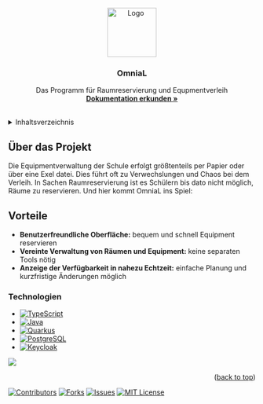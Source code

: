 <!-- PROJECT LOGO -->
<br />
<div align="center">
  <a href="https://github.com/S-Stoeger/OmniaL">
    <img src="https://raw.githubusercontent.com/S-Stoeger/OmniaL/main/code/frontend/img/Logo.png" alt="Logo" width="100" height="100">

  </a>

  <h3 align="center">OmniaL</h3>

  <p align="center">
    Das Programm für Raumreservierung und Equpmentverleih
    <br />
    <a href="https://github.com/S-Stoeger/OmniaL/tree/main/dokument"><strong>Dokumentation erkunden »</strong></a>
    <br />
    <br />
    <!-- <a href="">View Demo</a>
    ·
    <a href="">Report Bug</a>
    ·
    <a href="">Request Feature</a> -->
  </p>
</div>

<!-- TABLE OF CONTENTS -->
<details>
  <summary>Inhaltsverzeichnis</summary>
  <ol>
    <li>
      <a href="#über-das-projekt">Über das Projekt</a>
      <ul>
        <li><a href="#technologien">Technologien</a></li>
      </ul>
    </li>
    <li>
      <a href="#erste-schritte">Erste Schritte</a>
      <ul>
        <li><a href="#voraussetzungen">Voraussetzungen</a></li>
        <li><a href="#installation">Installation</a></li>
        <li><a href="#nutzung">Nutzung</a></li>
      </ul>
    </li>
    <li><a href="#mitglieder">Mitglieder</a></li>
  </ol>
</details>


## Über das Projekt
<!-- Screenshot von UI bzw Startseite -->
<!-- [![Product Name Verwaltung deScreen Shot][product-screenshot]](https://example.com)-->
Die Equipmentverwaltung der Schule erfolgt größtenteils per Papier oder über eine Exel datei.
Dies führt oft zu Verwechslungen und Chaos bei dem Verleih.
In Sachen Raumreservierung ist es Schülern bis dato nicht möglich, Räume zu reservieren.
Und hier kommt OmniaL ins Spiel:

## Vorteile
* **Benutzerfreundliche Oberfläche:** bequem und schnell Equipment reservieren
* **Vereinte Verwaltung von Räumen und Equipment:** keine separaten Tools nötig
* **Anzeige der Verfügbarkeit in nahezu Echtzeit:** einfache Planung und kurzfristige Änderungen möglich


### Technologien
* [![TypeScript][TypeScript.js]][TypeScript-url]
* [![Java][Java]][Java-url]
* [![Quarkus][Quarkus]][Quarkus-url]
* [![PostgreSQL][PostgreSQL]][PostgreSQL-url]
* [![Keycloak][Keycloak]][Keycloak-url]


<a href="https://github.com/S-Stoeger/OmniaL/graphs/contributors">
  <img src="https://contrib.rocks/image?repo=S-Stoeger/OmniaL&max=4" />
</a>

<p align="right">(<a href="#readme-top">back to top</a>)</p>

<!--
## Licence
Siehe `LICENSE.txt` für mehr Informationen.
-->

[![Contributors][contributors-shield]][contributors-url]
[![Forks][forks-shield]][forks-url]
[![Issues][issues-shield]][issues-url]
[![MIT License][license-shield]][license-url]

<!-- Links und Bilder URL's -->
[contributors-shield]: https://img.shields.io/github/contributors/S-Stoeger/OmniaL.svg?style=for-the-badge
[contributors-url]: https://github.com/S-Stoeger/OmniaL/graphs/contributors
[forks-shield]: https://img.shields.io/github/forks/S-Stoeger/OmniaL.svg?style=for-the-badge
[forks-url]: https://github.com/S-Stoeger/OmniaL/network/members
[issues-shield]: https://img.shields.io/github/issues/S-Stoeger/OmniaL.svg?style=for-the-badge
[issues-url]: https://github.com/S-Stoeger/OmniaL/
[license-shield]: https://img.shields.io/github/license/S-Stoeger/OmniaL.svg?style=for-the-badge
[license-url]: https://github.com/S-Stoeger/OmniaL/blob/master/LICENSE.txt

[TypeScript.js]: https://img.shields.io/badge/TypeScript-007ACC?style=for-the-badge&logo=typescript&logoColor=white
[TypeScript-url]: https://www.typescriptlang.org/
[Java]: https://img.shields.io/badge/Java-ED8B00?style=for-the-badge&logo=java&logoColor=white
[Java-url]: https://www.java.com/
[Quarkus]: https://img.shields.io/badge/Quarkus-4695EB?style=for-the-badge&logo=quarkus&logoColor=white
[Quarkus-url]: https://quarkus.io/
[PostgreSQL]: https://img.shields.io/badge/PostgreSQL-4169E1?style=for-the-badge&logo=postgresql&logoColor=white
[PostgreSQL-url]: https://www.postgresql.org/
[Keycloak]: https://img.shields.io/badge/Keycloak-000000?style=for-the-badge&logo=keycloak&logoColor=white
[Keycloak-url]: https://www.keycloak.org/
[Next.js]: https://img.shields.io/badge/next.js-000000?style=for-the-badge&logo=nextdotjs&logoColor=white
[Next-url]: https://nextjs.org/
